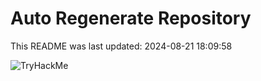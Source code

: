 # Auto Regenerate Repository

This README was last updated: 2024-08-21 18:09:58

 ![TryHackMe](https://tryhackme.com/badge/533634)